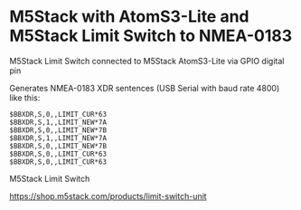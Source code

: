 # M5Stack with AtomS3-Lite and M5Stack Limit Switch to NMEA-0183

M5Stack Limit Switch connected to M5Stack AtomS3-Lite via GPIO digital pin

Generates NMEA-0183 XDR sentences (USB Serial with baud rate 4800) like this:

````
$BBXDR,S,0,,LIMIT_CUR*63
$BBXDR,S,1,,LIMIT_NEW*7A
$BBXDR,S,0,,LIMIT_NEW*7B
$BBXDR,S,1,,LIMIT_NEW*7A
$BBXDR,S,0,,LIMIT_NEW*7B
$BBXDR,S,0,,LIMIT_CUR*63
$BBXDR,S,0,,LIMIT_CUR*63
````

M5Stack Limit Switch

https://shop.m5stack.com/products/limit-switch-unit
